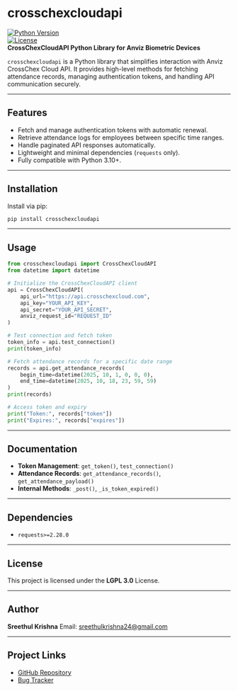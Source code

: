 # crosschexcloudapi
[![Python Version](https://img.shields.io/badge/python-3.10+-blue)](https://www.python.org/)  
[![License](https://img.shields.io/badge/license-LGPL--3.0-green)](https://www.gnu.org/licenses/lgpl-3.0.html)  
**CrossChexCloudAPI Python Library for Anviz Biometric Devices**

`crosschexcloudapi` is a Python library that simplifies interaction with Anviz CrossChex Cloud API. It provides high-level methods for fetching attendance records, managing authentication tokens, and handling API communication securely.

---

## Features

- Fetch and manage authentication tokens with automatic renewal.
- Retrieve attendance logs for employees between specific time ranges.
- Handle paginated API responses automatically.
- Lightweight and minimal dependencies (`requests` only).
- Fully compatible with Python 3.10+.

---

## Installation

Install via pip:

```bash
pip install crosschexcloudapi
````

---

## Usage

```python
from crosschexcloudapi import CrossChexCloudAPI
from datetime import datetime

# Initialize the CrossChexCloudAPI client
api = CrossChexCloudAPI(
    api_url="https://api.crosschexcloud.com",
    api_key="YOUR_API_KEY",
    api_secret="YOUR_API_SECRET",
    anviz_request_id="REQUEST_ID"
)

# Test connection and fetch token
token_info = api.test_connection()
print(token_info)

# Fetch attendance records for a specific date range
records = api.get_attendance_records(
    begin_time=datetime(2025, 10, 1, 0, 0, 0),
    end_time=datetime(2025, 10, 18, 23, 59, 59)
)
print(records)

# Access token and expiry
print("Token:", records["token"])
print("Expires:", records["expires"])
```

---

## Documentation

* **Token Management**: `get_token()`, `test_connection()`
* **Attendance Records**: `get_attendance_records()`, `get_attendance_payload()`
* **Internal Methods**: `_post()`, `_is_token_expired()`

---

## Dependencies

* `requests>=2.28.0`

---

## License

This project is licensed under the **LGPL 3.0** License.

---

## Author

**Sreethul Krishna**
Email: [sreethulkrishna24@gmail.com](mailto:sreethulkrishna24@gmail.com)

---

## Project Links

* [GitHub Repository](https://github.com/KSreethul/crosschexcloudapi)
* [Bug Tracker](https://github.com/KSreethul/crosschexcloudapi/issues)